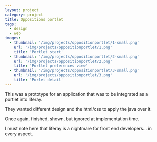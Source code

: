 ```yaml
---
layout: project
category: project
title: Oppositions portlet
tags:
  - design
  - web
images:
  - thumbnail: '/img/projects/oppositionportlet/1-small.png'
    url: '/img/projects/oppositionportlet/1.png'
    title: 'Portlet start'
  - thumbnail: '/img/projects/oppositionportlet/2-small.png'
    url: '/img/projects/oppositionportlet/2.png'
    title: 'Portlet preferences view'
  - thumbnail: '/img/projects/oppositionportlet/3-small.png'
    url: '/img/projects/oppositionportlet/3.png'
    title: 'Porlet detail'
---
```


This was a prototype for an application that was to be integrated as a portlet
into liferay.

They wanted different design and the html/css to apply the java over it.

Once again, finished, shown, but ignored at implementation time.

I must note here that liferay is a nightmare for front end developers... in
every aspect.

